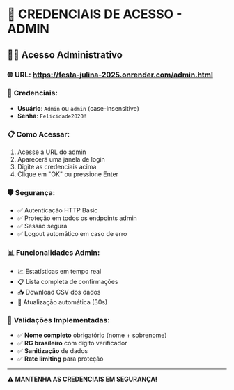 # 🔐 CREDENCIAIS DE ACESSO - ADMIN

## 👨‍💻 **Acesso Administrativo**

### 🌐 **URL**: https://festa-julina-2025.onrender.com/admin.html

### 🔑 **Credenciais**:
- **Usuário**: `Admin` ou `admin` (case-insensitive)
- **Senha**: `Felicidade2020!`

### 📋 **Como Acessar**:
1. Acesse a URL do admin
2. Aparecerá uma janela de login
3. Digite as credenciais acima
4. Clique em "OK" ou pressione Enter

### 🛡️ **Segurança**:
- ✅ Autenticação HTTP Basic
- ✅ Proteção em todos os endpoints admin
- ✅ Sessão segura
- ✅ Logout automático em caso de erro

### 📊 **Funcionalidades Admin**:
- 📈 Estatísticas em tempo real
- 📋 Lista completa de confirmações
- 📥 Download CSV dos dados
- 🔄 Atualização automática (30s)

### 🔄 **Validações Implementadas**:
- ✅ **Nome completo** obrigatório (nome + sobrenome)
- ✅ **RG brasileiro** com dígito verificador
- ✅ **Sanitização** de dados
- ✅ **Rate limiting** para proteção

---
**⚠️ MANTENHA AS CREDENCIAIS EM SEGURANÇA!**
